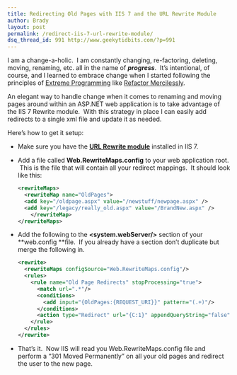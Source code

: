 ```yaml
---
title: Redirecting Old Pages with IIS 7 and the URL Rewrite Module
author: Brady
layout: post
permalink: /redirect-iis-7-url-rewrite-module/
dsq_thread_id: 991 http://www.geekytidbits.com/?p=991
---
```


I am a change-a-holic.  I am constantly changing, re-factoring, deleting, moving, renaming, etc. all in the name of **_progress_**.  It&#8217;s intentional, of course, and I learned to embrace change when I started following the principles of <a href="http://www.extremeprogramming.org/" target="_blank">Extreme Programming</a> like <a href="http://www.extremeprogramming.org/rules/refactor.html" target="_blank">Refactor Mercilessly</a>.

An elegant way to handle change when it comes to renaming and moving pages around within an ASP.NET web application is to take advantage of the IIS 7 Rewrite module.  With this strategy in place I can easily add redirects to a single xml file and update it as needed.

Here&#8217;s how to get it setup:

* Make sure you have the **<a href="http://www.iis.net/download/URLRewrite" target="_blank">URL Rewrite module</a>** installed in IIS 7.
* Add a file called **Web.RewriteMaps.config** to your web application root.  This is the file that will contain all your redirect mappings.  It should look like this:

  ```xml
  <rewriteMaps>
    <rewriteMap name="OldPages">
    <add key="/oldpage.aspx" value="/newstuff/newpage.aspx" />
    <add key="/legacy/really_old.aspx" value="/BrandNew.aspx" />
      </rewriteMap>
  </rewriteMaps>
  ```

* Add the following to the **<system.webServer/>** section of your **web.config **file.  If you already have a <rewrite/> section don&#8217;t duplicate but merge the following in.

  ```xml
  <rewrite>
    <rewriteMaps configSource="Web.RewriteMaps.config"/>
    <rules>
      <rule name="Old Page Redirects" stopProcessing="true">
        <match url=".*"/>
        <conditions>
          <add input="{OldPages:{REQUEST_URI}}" pattern="(.+)"/>
        </conditions>
        <action type="Redirect" url="{C:1}" appendQueryString="false" redirectType="Permanent"/>
      </rule>
    </rules>
  </rewrite>
  ```

* That&#8217;s it.  Now IIS will read you Web.RewriteMaps.config file and perform a &#8220;301 Moved Permanently&#8221; on all your old pages and redirect the user to the new page.
